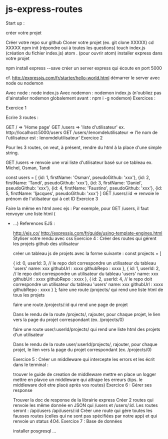 # js-express-routes

Start up :

créer votre projet

Créer votre repo sur github
Cloner votre projet (ex. git clone XXXXX)
cd XXXXX
npm init (répondre oui à toutes les questions)
touch index.js (création du fichier index.js)
atom . (pour ouvrir atom)
installer express dans votre projet

npm install express --save
créer un server express qui écoute en port 5000

cf. http://expressjs.com/fr/starter/hello-world.html
démarrer le server avec node ou nodemon

Avec node : node index.js
Avec nodemon : nodemon index.js (n'oubliez pas d'ainstaller nodemon globalement avant : npm i -g nodemon)
Exercices :

Exercice 1

Ecrire 3 routes :

GET / => 'Home page'
GET /users => 'liste d'utilisateur' ex. http://localhost:5000/users
GET /users/:lenomdelutilisateur => l'le nom de l'utilisateur est : lenomdelutilisateur'
Exercice 2

Pour les 3 routes, on veut, à présent, rendre du html à la place d'une simple string.

GET /users => renvoie une vrai liste d'utilisateur basé sur ce tableau
ex. Michel, Osman, Tandi

const users = [
  {id: 1, firstName: 'Osman', pseudoGithub: 'xxx'},
  {id: 2, firstName: 'Tandi', pseudoGithub: 'xxx'},
  {id: 3, firstName: 'Daniel', pseudoGithub: 'xxx'},
  {id: 4, firstName: 'Faustino', pseudoGithub: 'xxx'},
  {id: 5, firstName: 'Ijacques', pseudoGithub: 'xxx'}
]
GET /users/:id => renvoie le prénom de l'utilsateur qui à cet ID
Exercice 3

Faire la même en html avec ejs :
Par exemple, pour GET /users, il faut renvoyer une liste html (<ul><li>...)
References EJS :

http://ejs.co/
http://expressjs.com/fr/guide/using-template-engines.html
Styliser votre rendu avec css
Exercice 4 : Créer des routes qui gérent les projets github des utilisateur

créer un tableau js de projets avec la forme suivante :
const projects = [

 {
    id: 0,
    userId: 3, // le repo doit correspondre un utilisateur du tableau 'users'
    name: xxx
    githubUrl : xxxx
    githubRepo : xxxx
 },
 {
    id: 1,
    userId: 2, // le repo doit correspondre un utilisateur du tableau 'users'
    name: xxx
    githubUrl : xxxx
    githubRepo : xxxx
 },
 {
    id: 2,
    userId: 4, // le repo doit correspondre un utilisateur du tableau 'users'
    name: xxx
    githubUrl : xxxx
    githubRepo : xxxx
 }
];
faire une route /projects/ qui rend une liste html de tous les projets

faire une route /projects/:id qui rend une page de projet

Dans le rendu de la route /projects/, rajouter, pour chaque projet, le lien vers la page du projet correspondant (ex. /projects/0)

faire une route user/:userId/projects/ qui rend une liste html des projets d'un utilisateur

Dans le rendu de la route user/:userId/projects/, rajouter, pour chaque projet, le lien vers la page du projet correspondant (ex. /projects/0)

Exercice 5 : Créer un middleware qui intercepte les errors et les écrit dans le terminal :

trouver le guide de creation de middleware
mettre en place un logger
mettre en plavce un middleware qui attrape les erreurs (tips. le middleware doit etre placé après vos routes)
Exercice 6 : Gérer ses response

Trouver la doc de response de la librairie express
Créer 2 routes qui renvoie les même donnée en JSON qui /users et /users/:id. Les routes seront :
/api/users
/api/users/:id
Créer une route qui gére toutes les fausses routes (celles qui ne sont pas spécifiées par notre app) et qui renvoie un status 4O4.
Exercice 7 : Base de données

installer posgresql ...
